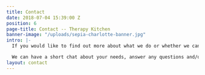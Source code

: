 ```yaml
---
title: Contact
date: 2018-07-04 15:39:00 Z
position: 6
page-title: Contact -- Therapy Kitchen
banner-image: "/uploads/sepia-charlotte-banner.jpg"
intro: |-
  If you would like to find out more about what we do or whether we can be of help in what we have to offer, please do get in touch.

  We can have a short chat about your needs, answer any questions and/or arrange to meet. All messages are treated with absolute discretion.
layout: contact
---
```



